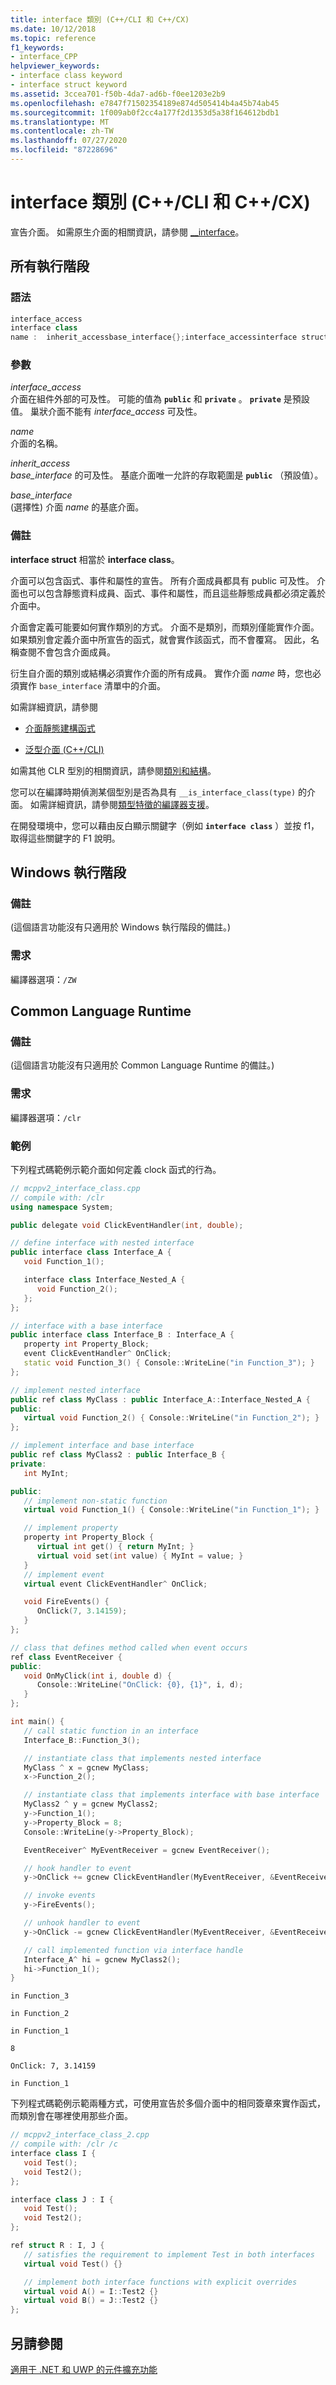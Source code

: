 ```yaml
---
title: interface 類別 (C++/CLI 和 C++/CX)
ms.date: 10/12/2018
ms.topic: reference
f1_keywords:
- interface_CPP
helpviewer_keywords:
- interface class keyword
- interface struct keyword
ms.assetid: 3ccea701-f50b-4da7-ad6b-f0ee1203e2b9
ms.openlocfilehash: e7847f71502354189e874d505414b4a45b74ab45
ms.sourcegitcommit: 1f009ab0f2cc4a177f2d1353d5a38f164612bdb1
ms.translationtype: MT
ms.contentlocale: zh-TW
ms.lasthandoff: 07/27/2020
ms.locfileid: "87228696"
---
```

# <a name="interface-class--ccli-and-ccx"></a>interface 類別 (C++/CLI 和 C++/CX)

宣告介面。  如需原生介面的相關資訊，請參閱 [__interface](../cpp/interface.md)。

## <a name="all-runtimes"></a>所有執行階段

### <a name="syntax"></a>語法

```cpp
interface_access
interface class
name :  inherit_accessbase_interface{};interface_accessinterface structname :  inherit_accessbase_interface{};
```

### <a name="parameters"></a>參數

*interface_access*<br/>
介面在組件外部的可及性。  可能的值為 **`public`** 和 **`private`** 。  **`private`** 是預設值。 巢狀介面不能有 *interface_access* 可及性。

*name*<br/>
介面的名稱。

*inherit_access*<br/>
*base_interface* 的可及性。  基底介面唯一允許的存取範圍是 **`public`** （預設值）。

*base_interface*<br/>
(選擇性) 介面 *name* 的基底介面。

### <a name="remarks"></a>備註

**interface struct** 相當於 **interface class**。

介面可以包含函式、事件和屬性的宣告。  所有介面成員都具有 public 可及性。 介面也可以包含靜態資料成員、函式、事件和屬性，而且這些靜態成員都必須定義於介面中。

介面會定義可能要如何實作類別的方式。 介面不是類別，而類別僅能實作介面。 如果類別會定義介面中所宣告的函式，就會實作該函式，而不會覆寫。 因此，名稱查閱不會包含介面成員。

衍生自介面的類別或結構必須實作介面的所有成員。 實作介面 *name* 時，您也必須實作 `base_interface` 清單中的介面。

如需詳細資訊，請參閱

- [介面靜態建構函式](../dotnet/how-to-define-an-interface-static-constructor-cpp-cli.md)

- [泛型介面 (C++/CLI)](generic-interfaces-visual-cpp.md)

如需其他 CLR 型別的相關資訊，請參閱[類別和結構](classes-and-structs-cpp-component-extensions.md)。

您可以在編譯時期偵測某個型別是否為具有 `__is_interface_class(type)` 的介面。 如需詳細資訊，請參閱[類型特徵的編譯器支援](compiler-support-for-type-traits-cpp-component-extensions.md)。

在開發環境中，您可以藉由反白顯示關鍵字（例如 **`interface class`** ）並按 f1，取得這些關鍵字的 F1 說明。

## <a name="windows-runtime"></a>Windows 執行階段

### <a name="remarks"></a>備註

(這個語言功能沒有只適用於 Windows 執行階段的備註。)

### <a name="requirements"></a>需求

編譯器選項：`/ZW`

## <a name="common-language-runtime"></a>Common Language Runtime

### <a name="remarks"></a>備註

(這個語言功能沒有只適用於 Common Language Runtime 的備註。)

### <a name="requirements"></a>需求

編譯器選項：`/clr`

### <a name="examples"></a>範例

下列程式碼範例示範介面如何定義 clock 函式的行為。

```cpp
// mcppv2_interface_class.cpp
// compile with: /clr
using namespace System;

public delegate void ClickEventHandler(int, double);

// define interface with nested interface
public interface class Interface_A {
   void Function_1();

   interface class Interface_Nested_A {
      void Function_2();
   };
};

// interface with a base interface
public interface class Interface_B : Interface_A {
   property int Property_Block;
   event ClickEventHandler^ OnClick;
   static void Function_3() { Console::WriteLine("in Function_3"); }
};

// implement nested interface
public ref class MyClass : public Interface_A::Interface_Nested_A {
public:
   virtual void Function_2() { Console::WriteLine("in Function_2"); }
};

// implement interface and base interface
public ref class MyClass2 : public Interface_B {
private:
   int MyInt;

public:
   // implement non-static function
   virtual void Function_1() { Console::WriteLine("in Function_1"); }

   // implement property
   property int Property_Block {
      virtual int get() { return MyInt; }
      virtual void set(int value) { MyInt = value; }
   }
   // implement event
   virtual event ClickEventHandler^ OnClick;

   void FireEvents() {
      OnClick(7, 3.14159);
   }
};

// class that defines method called when event occurs
ref class EventReceiver {
public:
   void OnMyClick(int i, double d) {
      Console::WriteLine("OnClick: {0}, {1}", i, d);
   }
};

int main() {
   // call static function in an interface
   Interface_B::Function_3();

   // instantiate class that implements nested interface
   MyClass ^ x = gcnew MyClass;
   x->Function_2();

   // instantiate class that implements interface with base interface
   MyClass2 ^ y = gcnew MyClass2;
   y->Function_1();
   y->Property_Block = 8;
   Console::WriteLine(y->Property_Block);

   EventReceiver^ MyEventReceiver = gcnew EventReceiver();

   // hook handler to event
   y->OnClick += gcnew ClickEventHandler(MyEventReceiver, &EventReceiver::OnMyClick);

   // invoke events
   y->FireEvents();

   // unhook handler to event
   y->OnClick -= gcnew ClickEventHandler(MyEventReceiver, &EventReceiver::OnMyClick);

   // call implemented function via interface handle
   Interface_A^ hi = gcnew MyClass2();
   hi->Function_1();
}
```

```Output
in Function_3

in Function_2

in Function_1

8

OnClick: 7, 3.14159

in Function_1
```

下列程式碼範例示範兩種方式，可使用宣告於多個介面中的相同簽章來實作函式，而類別會在哪裡使用那些介面。

```cpp
// mcppv2_interface_class_2.cpp
// compile with: /clr /c
interface class I {
   void Test();
   void Test2();
};

interface class J : I {
   void Test();
   void Test2();
};

ref struct R : I, J {
   // satisfies the requirement to implement Test in both interfaces
   virtual void Test() {}

   // implement both interface functions with explicit overrides
   virtual void A() = I::Test2 {}
   virtual void B() = J::Test2 {}
};
```

## <a name="see-also"></a>另請參閱

[適用于 .NET 和 UWP 的元件擴充功能](component-extensions-for-runtime-platforms.md)
